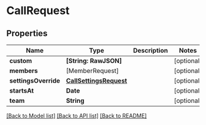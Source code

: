# CallRequest

## Properties
Name | Type | Description | Notes
------------ | ------------- | ------------- | -------------
**custom** | **[String: RawJSON]** |  | [optional] 
**members** | [MemberRequest] |  | [optional] 
**settingsOverride** | [**CallSettingsRequest**](CallSettingsRequest.md) |  | [optional] 
**startsAt** | **Date** |  | [optional] 
**team** | **String** |  | [optional] 

[[Back to Model list]](../README.md#documentation-for-models) [[Back to API list]](../README.md#documentation-for-api-endpoints) [[Back to README]](../README.md)


